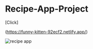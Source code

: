 # Recipe-App-Project

[Click] 

(https://funny-kitten-92ecf2.netlify.app/)

![recipe app](https://user-images.githubusercontent.com/109246384/205368953-76c60e86-15aa-4d48-a0de-7ee4b0273a7c.gif)
